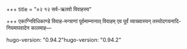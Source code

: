 +++
title = "०२ १२ सर्व-ऋतवो विवाहस्य"

+++
एकाग्निविधिकाण्डे विवाह-मन्त्राणां पूर्वमाम्नानात् विवाहम् एव पूर्वं व्याख्यास्यन् तस्योदगयनादि-नियमापवादेन कालमाह—

hugo-version: "0.94.2"hugo-version: "0.94.2"